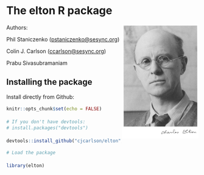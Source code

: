 # The elton R package

<img align="right" src="elton.jpg" height="300"/>

Authors: 

Phil Staniczenko (pstaniczenko@sesync.org)

Colin J. Carlson (ccarlson@sesync.org)

Prabu Sivasubramaniam


Installing the package
----------------------

Install directly from Github:

``` r
knitr::opts_chunk$set(echo = FALSE)

# If you don't have devtools:
# install.packages("devtools")

devtools::install_github("cjcarlson/elton")
```

``` r
# Load the package

library(elton)
```
